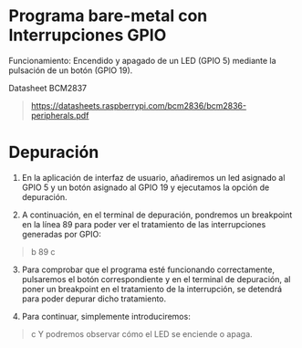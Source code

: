 # Programa bare-metal con Interrupciones GPIO
Funcionamiento: Encendido y apagado de un LED (GPIO 5) mediante la pulsación de un botón (GPIO 19).

Datasheet BCM2837
>https://datasheets.raspberrypi.com/bcm2836/bcm2836-peripherals.pdf

# Depuración
1) En la aplicación de interfaz de usuario, añadiremos un led asignado al GPIO 5 y un botón asignado al GPIO 19 y ejecutamos la opción de depuración.

2) A continuación, en el terminal de depuración, pondremos un breakpoint en la línea 89 para poder ver el tratamiento de las interrupciones generadas por GPIO:
> b 89
> c

3) Para comprobar que el programa esté funcionando correctamente, pulsaremos el botón correspondiente y en el terminal de depuración, al poner un breakpoint en el tratamiento de la interrupción, se detendrá para poder depurar dicho tratamiento.

4) Para continuar, simplemente introduciremos:
> c
Y podremos observar cómo el LED se enciende o apaga.
